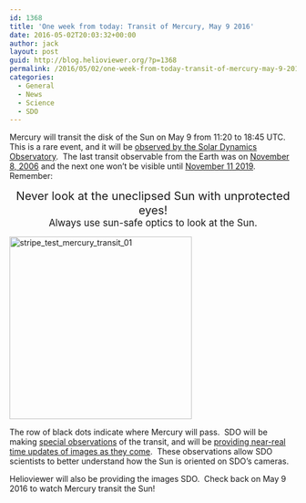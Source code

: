 ```yaml
---
id: 1368
title: 'One week from today: Transit of Mercury, May 9 2016'
date: 2016-05-02T20:03:32+00:00
author: jack
layout: post
guid: http://blog.helioviewer.org/?p=1368
permalink: /2016/05/02/one-week-from-today-transit-of-mercury-may-9-2016/
categories:
  - General
  - News
  - Science
  - SDO
---
```

Mercury will transit the disk of the Sun on May 9 from 11:20 to 18:45 UTC. This is a rare event, and it will be [observed by the Solar Dynamics Observatory](http://sdoisgo.blogspot.com/2016/04/mercury-transit-on-may-9-2016.html).  The last transit observable from the Earth was on [November 8, 2006](http://astro.ukho.gov.uk/nao/transit/M_2006/) and the next one won&#8217;t be visible until [November 11 2019](http://eclipse.gsfc.nasa.gov/transit/catalog/MercuryCatalog.html). Remember:

<center>
  <big><big>Never look at the uneclipsed Sun with unprotected eyes!</big><br /> Always use sun-safe optics to look at the Sun. </big>
</center>

<center>
</center>

<center>
</center>

<a href="https://blog.helioviewer.org/2016/05/02/one-week-from-today-transit-of-mercury-may-9-2016/stripe_test_mercury_transit_01/" rel="attachment wp-att-1371"><img class="aligncenter size-full wp-image-1371" src="https://helioviewer-project.github.io/images/uploads/2016/05/stripe_test_mercury_transit_01.png" alt="stripe_test_mercury_transit_01" width="320" height="320" srcset="http://blog.helioviewer.org/wp-content/uploads/2016/05/stripe_test_mercury_transit_01.png 320w, http://blog.helioviewer.org/wp-content/uploads/2016/05/stripe_test_mercury_transit_01-300x300.png 300w" sizes="(max-width: 320px) 100vw, 320px" /></a>

The row of black dots indicate where Mercury will pass.  SDO will be making [special observations](http://sdoisgo.blogspot.com/2016/04/mercury-transit-on-may-9-2016.html) of the transit, and will be [providing near-real time updates of images as they come](http://mercurytransit.gsfc.nasa.gov/).  These observations allow SDO scientists to better understand how the Sun is oriented on SDO&#8217;s cameras.

Helioviewer will also be providing the images SDO.  Check back on May 9 2016 to watch Mercury transit the Sun!

&nbsp;

